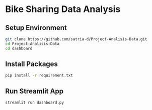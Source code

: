 # Bike Sharing Data Analysis

## Setup Environment
```bash
git clone https://github.com/satria-d/Project-Analisis-Data.git
cd Project-Analisis-Data
cd dashboard
```
## Install Packages
```bash
pip install -r requirement.txt
```
## Run Streamlit App
```bash
streamlit run dashboard.py
```
